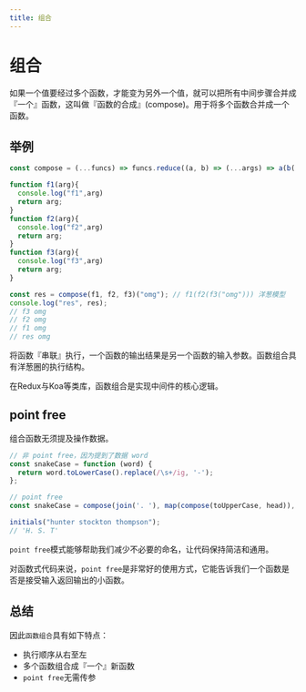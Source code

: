 ```yaml
---
title: 组合
---
```


# 组合

如果一个值要经过多个函数，才能变为另外一个值，就可以把所有中间步骤合并成『一个』函数，这叫做『函数的合成』(compose)。用于将多个函数合并成一个函数。

## 举例

```js
const compose = (...funcs) => funcs.reduce((a, b) => (...args) => a(b(...args)));

function f1(arg){
  console.log("f1",arg)
  return arg;
}
function f2(arg){
  console.log("f2",arg)
  return arg;
}
function f3(arg){
  console.log("f3",arg)
  return arg;
}

const res = compose(f1, f2, f3)("omg"); // f1(f2(f3("omg"))) 洋葱模型
console.log("res", res);
// f3 omg
// f2 omg
// f1 omg
// res omg
```

将函数『串联』执行，一个函数的输出结果是另一个函数的输入参数。函数组合具有洋葱圈的执行结构。

在Redux与Koa等类库，函数组合是实现中间件的核心逻辑。

## point free

组合函数无须提及操作数据。

```js
// 非 point free，因为提到了数据 word
const snakeCase = function (word) {
  return word.toLowerCase().replace(/\s+/ig, '-');
};

// point free
const snakeCase = compose(join('. '), map(compose(toUpperCase, head)), split(' '));

initials("hunter stockton thompson");
// 'H. S. T'
```

`point free`模式能够帮助我们减少不必要的命名，让代码保持简洁和通用。

对函数式代码来说，`point free`是非常好的使用方式，它能告诉我们一个函数是否是接受输入返回输出的小函数。

## 总结

因此`函数组合`具有如下特点：

* 执行顺序从右至左
* 多个函数组合成『一个』新函数
* `point free`无需传参

